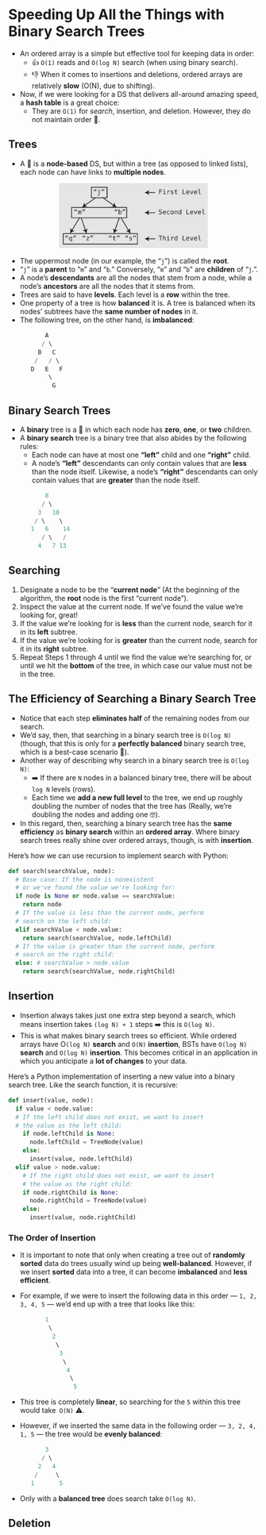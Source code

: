 # Speeding Up All the Things with Binary Search Trees

- An ordered array is a simple but effective tool for keeping data in order:
  - 👍 `O(1)` reads and `O(log N)` search (when using binary search).
  - 👎 When it comes to insertions and deletions, ordered arrays are relatively **slow** (O(N), due to shifting).
- Now, if we were looking for a DS that delivers all-around amazing speed, a **hash table** is a great choice:
  - They are `O(1)` for *search*, insertion, and deletion. However, they do not maintain order 🤷.

## Trees

- A 🌴 is a **node-based** DS, but within a tree (as opposed to linked lists), each node can have links to **multiple nodes**.
<p align="center"><img src="./assets/tree.png" width="300px"></p>

- The uppermost node (in our example, the “`j`”) is called the **root**.
- “`j`” is a **parent** to “`m`” and “`b`.” Conversely, “`m`” and “`b`” are **children** of “`j`.”.
- A node’s **descendants** are all the nodes that stem from a node, while a node’s **ancestors** are all the nodes that it stems from.
- Trees are said to have **levels**. Each level is a **row** within the tree.
- One property of a tree is how **balanced** it is. A tree is balanced when its nodes’ subtrees have the **same number of nodes** in it.
- The following tree, on the other hand, is **imbalanced**:
  ```c
         A
        / \
       B   C
      /   / \
     D   E   F
          \
           G
  ```

## Binary Search Trees

- A **binary** tree is a 🌴 in which each node has **zero**, **one**, or **two** children.
- A **binary search** tree is a binary tree that also abides by the following rules:
  - Each node can have at most one **“left”** child and one **“right”** child.
  - A node’s **“left”** descendants can only contain values that are **less** than the node itself. Likewise, a node’s **“right”** descendants can only contain values that are **greater** than the node itself.
  ```c
         8
        / \
       3   10
      / \    \
     1   6    14
        / \   /
       4   7 13
  ```

## Searching

1. Designate a node to be the “**current node**” (At the beginning of the algorithm, the **root** node is the first “current node”).
2. Inspect the value at the current node. If we’ve found the value we’re looking for, great!
3. If the value we’re looking for is **less** than the current node, search for it in its **left** subtree.
4. If the value we’re looking for is **greater** than the current node, search for it in its **right** subtree.
5. Repeat Steps 1 through 4 until we find the value we’re searching for, or until we hit the **bottom** of the tree, in which case our value must not be in the tree.

## The Efficiency of Searching a Binary Search Tree

- Notice that each step **eliminates half** of the remaining nodes from our search.
- We’d say, then, that searching in a binary search tree is `O(log N)` (though, that this is only for a **perfectly balanced** binary search tree, which is a best-case scenario 🤥).
- Another way of describing why search in a binary search tree is `O(log N)`:
  - ➡️ If there are `N` nodes in a balanced binary tree, there will be about `log N` levels (rows).
  - Each time we **add a new full level** to the tree, we end up roughly doubling the
number of nodes that the tree has (Really, we’re doubling the nodes and adding one 🤓).
- In this regard, then, searching a binary search tree has the **same efficiency** as **binary search** within an **ordered array**. Where binary search trees really shine over ordered arrays, though, is with **insertion**.

Here’s how we can use recursion to implement search with Python:
  ```py
  def search(searchValue, node):
    # Base case: If the node is nonexistent
    # or we've found the value we're looking for:
    if node is None or node.value == searchValue:
      return node
    # If the value is less than the current node, perform
    # search on the left child:
    elif searchValue < node.value:
      return search(searchValue, node.leftChild)
    # If the value is greater than the current node, perform
    # search on the right child:
    else: # searchValue > node.value
      return search(searchValue, node.rightChild)
  ```

## Insertion

- Insertion always takes just one extra step beyond a search, which means insertion takes `(log N) + 1` steps ➡️ this is `O(log N)`.
- This is what makes binary search trees so efficient. While ordered arrays have O`(log N)` **search** and `O(N)` **insertion**, BSTs have `O(log N)` **search** and `O(log N)` **insertion**. This becomes critical in an application in which you anticipate a **lot of changes** to your data.

Here’s a Python implementation of inserting a new value into a binary search tree. Like the search function, it is recursive:
```py
def insert(value, node):
  if value < node.value:
  # If the left child does not exist, we want to insert
  # the value as the left child:
    if node.leftChild is None:
      node.leftChild = TreeNode(value)
    else:
      insert(value, node.leftChild)
  elif value > node.value:
    # If the right child does not exist, we want to insert
    # the value as the right child:
    if node.rightChild is None:
      node.rightChild = TreeNode(value)
    else:
      insert(value, node.rightChild)
```

### The Order of Insertion

- It is important to note that only when creating a tree out of **randomly sorted** data do trees usually wind up being **well-balanced**. However, if we insert **sorted** data into a tree, it can become **imbalanced** and **less efficient**.
- For example, if we were to insert the following data in this order — `1, 2, 3, 4, 5` — we’d end up with a tree that looks like this:
  ```c
         1
          \
           2
            \
             3
              \
               4
                \
                 5
  ```
- This tree is completely **linear**, so searching for the `5` within this tree would
take` O(N)` ⚠️.
- However, if we inserted the same data in the following order — `3, 2, 4, 1, 5` — the tree would be **evenly balanced**:
  ```c
         3
        / \
       2   4
      /     \
     1       5
  ```

- Only with a **balanced tree** does search take `O(log N)`.

## Deletion

